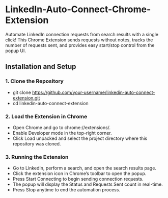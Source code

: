 # LinkedIn-Auto-Connect-Chrome-Extension
Automate LinkedIn connection requests from search results with a single click! This Chrome Extension sends requests without notes, tracks the number of requests sent, and provides easy start/stop control from the popup UI.
##
## Installation and Setup

### 1. Clone the Repository
- git clone https://github.com/your-username/linkedin-auto-connect-extension.git
- cd linkedin-auto-connect-extension

### 2. Load the Extension in Chrome
- Open Chrome and go to chrome://extensions/.
- Enable Developer mode in the top-right corner.
- Click Load unpacked and select the project directory where this repository was cloned.
### 3. Running the Extension
- Go to LinkedIn, perform a search, and open the search results page.
- Click the extension icon in Chrome’s toolbar to open the popup.
- Press Start Connecting to begin sending connection requests.
- The popup will display the Status and Requests Sent count in real-time.
- Press Stop anytime to end the automation process.

